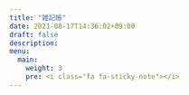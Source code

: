 ```yaml
---
title: "雑記帳"
date: 2021-08-17T14:36:02+09:00
draft: false
description:
menu:
  main:
    weight: 3
    pre: <i class="fa fa-sticky-note"></i>
---
```


